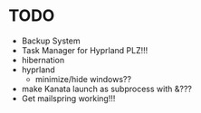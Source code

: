 # TODO

 - Backup System
 - Task Manager for Hyprland PLZ!!!
 - hibernation
 - hyprland
    - minimize/hide windows??
 - make Kanata launch as subprocess with &???
 - Get mailspring working!!!
